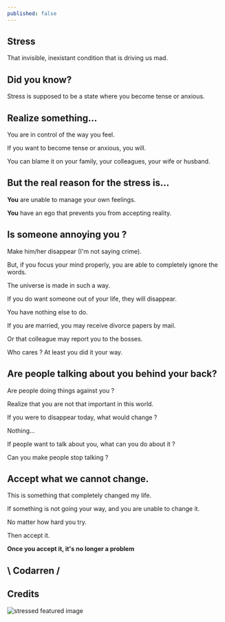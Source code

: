 ```yaml
---
published: false
---
```

## Stress

That invisible, inexistant condition that is driving us mad.

## Did you know?

Stress is supposed to be a state where you become tense or anxious.

## Realize something...
You are in control of the way you feel.

If you want to become tense or anxious, you will.

You can blame it on your family, your colleagues, your wife or husband.

## But the real reason for the stress is...

**You** are unable to manage your own feelings.

**You** have an ego that prevents you from accepting reality.


## Is someone annoying you ?
Make him/her disappear (I'm not saying crime).

But, if you focus your mind properly, you are able to completely ignore the words.

The universe is made in such a way.

If you do want someone out of your life, they will disappear.

You have nothing else to do.

If you are married, you may receive divorce papers by mail.

Or that colleague may report you to the bosses.

Who cares ? At least you did it your way.


## Are people talking about you behind your back?

Are people doing things against you ?

Realize that you are not that important in this world.

If you were to disappear today, what would change ?

Nothing...

If people want to talk about you, what can you do about it ?

Can you make people stop talking ?

## Accept what we cannot change.

This is something that completely changed my life.

If something is not going your way, and you are unable to change it.

No matter how hard you try.

Then accept it.

**Once you accept it, it's no longer a problem**


## \ Codarren /

## Credits

![stressed featured image](https://www.stress.org/wp-content/uploads/2020/06/pexels-photo-3807738-300x200.jpeg)
